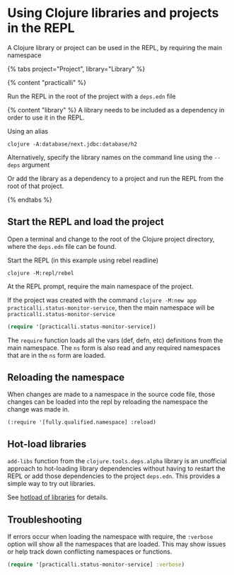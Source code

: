 # Using Clojure libraries and projects in the REPL
A Clojure library or project can be used in the REPL, by requiring the main namespace

{% tabs project="Project", library="Library" %}

{% content "practicalli" %}

Run the REPL in the root of the project with a `deps.edn` file


{% content "library" %}
A library needs to be included as a dependency in order to use it in the REPL.

Using an alias
```shell
clojure -A:database/next.jdbc:database/h2
```

Alternatively, specify the library names on the command line using the `--deps` argument

Or add the library as a dependency to a project and run the REPL from the root of that project.

{% endtabs %}




## Start the REPL and load the project
Open a terminal and change to the root of the Clojure project directory, where the `deps.edn` file can be found.

Start the REPL (in this example using rebel readline)

```shell
clojure -M:repl/rebel
```

At the REPL prompt, require the main namespace of the project.

If the project was created with the command `clojure -M:new app practicalli.status-monitor-service`, then the main namespace will be `practicalli.status-monitor-service`

```clojure
(require '[practicalli.status-monitor-service])
```

The `require` function loads all the vars (def, defn, etc) definitions from the main namespace.  The `ns` form is also read and any required namespaces that are in the `ns` form are loaded.


## Reloading the namespace
When changes are made to a namespace in the source code file, those changes can be loaded into the repl by reloading the namespace the change was made in.

`(:require '[fully.qualified.namespace] :reload)`


## Hot-load libraries
`add-libs` function from the `clojure.tools.deps.alpha` library is an unofficial approach to hot-loading library dependencies without having to restart the REPL or add those dependencies to the project `deps.edn`.  This provides a simple way to try out libraries.

See [hotload of libraries](/alternative-tools/clojure-tools/hotload-libraries.md) for details.


## Troubleshooting
If errors occur when loading the namespace with require, the `:verbose` option will show all the namespaces that are loaded.  This may show issues or help track down conflicting namespaces or functions.

```clojure
(require '[practicalli.status-monitor-service] :verbose)
```
